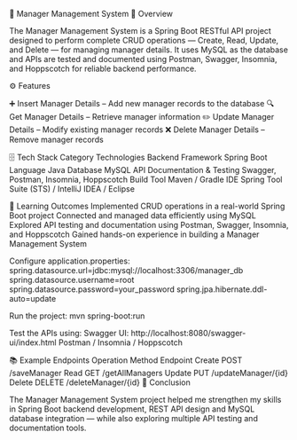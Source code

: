 🌟 Manager Management System
🧩 Overview

The Manager Management System is a Spring Boot RESTful API project designed to perform complete CRUD operations — Create, Read, Update, and Delete — for managing manager details.
It uses MySQL as the database and APIs are tested and documented using Postman, Swagger, Insomnia, and Hoppscotch for reliable backend performance.

⚙️ Features

➕ Insert Manager Details – Add new manager records to the database
🔍 Get Manager Details – Retrieve manager information
✏️ Update Manager Details – Modify existing manager records
❌ Delete Manager Details – Remove manager records

🗄️ Tech Stack
Category	Technologies
Backend Framework	Spring Boot
Language	Java
Database	MySQL
API Documentation & Testing	Swagger, Postman, Insomnia, Hoppscotch
Build Tool	Maven / Gradle
IDE	Spring Tool Suite (STS) / IntelliJ IDEA / Eclipse

🧠 Learning Outcomes
Implemented CRUD operations in a real-world Spring Boot project
Connected and managed data efficiently using MySQL
Explored API testing and documentation using Postman, Swagger, Insomnia, and Hoppscotch
Gained hands-on experience in building a Manager Management System

Configure application.properties:
spring.datasource.url=jdbc:mysql://localhost:3306/manager_db
spring.datasource.username=root
spring.datasource.password=your_password
spring.jpa.hibernate.ddl-auto=update


Run the project:
mvn spring-boot:run


Test the APIs using:
Swagger UI: http://localhost:8080/swagger-ui/index.html
Postman / Insomnia / Hoppscotch

📚 Example Endpoints
Operation	Method	Endpoint
Create	POST	/saveManager
Read	GET	/getAllManagers
Update	PUT	/updateManager/{id}
Delete	DELETE	/deleteManager/{id}
🏁 Conclusion

The Manager Management System project helped me strengthen my skills in Spring Boot backend development, REST API design
and MySQL database integration — while also exploring multiple API testing and documentation tools.
